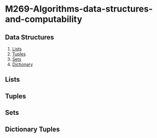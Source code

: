 
# M269-Algorithms-data-structures-and-computability


## Data Structures

1. [Lists](#Lists)
2. [Tuples](#Tuples)
3. [Sets](#Sets)
4. [Dictionary](#Dictionary)


## Lists


## Tuples

## Sets

## Dictionary Tuples
